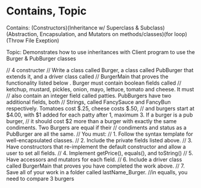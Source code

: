 # Contains, Topic

Contains: (Constructors)(Inheritance w/ Superclass & Subclass)(Abstraction, Encapsulation, and Mutators on methods/classes)(for loop)(Throw File Exeption)

Topic: Demonstrates how to use inheritances with Client program to use the Burger & PubBurger classes


// 4 constructer
// Write a class called Burger, a class called PubBurger that extends it, and a driver class called
// BurgerMain that proves the functionality listed below . Burger must contain boolean fields called
// ketchup, mustard, pickles, onion, mayo, lettuce, tomato and cheese. It must
// also contain an integer field called patties. PubBurgers have two additional fields, both
// Strings, called FancySauce and FancyBun respectively. Tomatoes cost $.25, cheese costs $.50,
// and burgers start at $4.00, with $1 added for each patty after 1, maximum 3. If a burger is a pub burger,
// it should cost $2 more than a burger with exactly the same condiments. Two Burgers are equal if their
// condiments and status as a PubBurger are all the same.
// You must:
// 1. Follow the syntax template for well-encapsulated classes.
// 2. Include the private fields listed above.
// 3. Have constructors that re-implement the default constructor and allow a user to set all fields.
// 4. Implement getPrice(), equals(), and toString()
// 5. Have accessors and mutators for each field.
// 6. Include a driver class called BurgerMain that proves you have completed the work above.
// 7. Save all of your work in a folder called lastName_Burger.
//in equalls, you need to compare 3 burgers